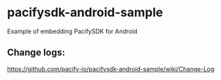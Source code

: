 # pacifysdk-android-sample

Example of embedding PacifySDK for Android

## Change logs:
https://github.com/pacify-io/pacifysdk-android-sample/wiki/Change-Log
